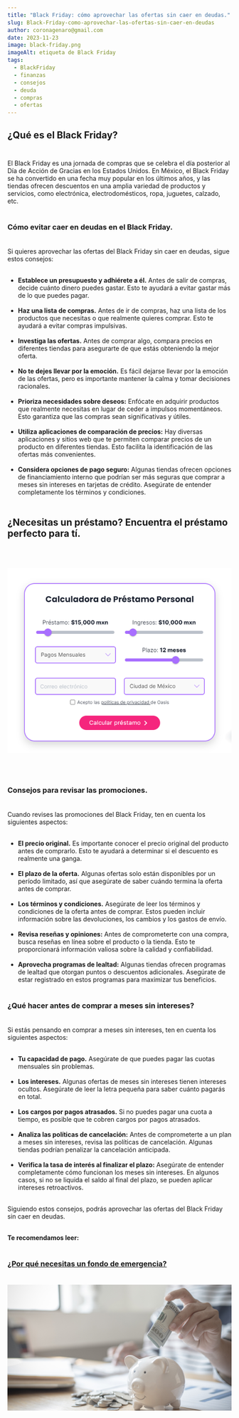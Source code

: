 ```yaml
---
title: "Black Friday: cómo aprovechar las ofertas sin caer en deudas."
slug: Black-Friday-como-aprovechar-las-ofertas-sin-caer-en-deudas
author: coronagenaro@gmail.com
date: 2023-11-23
image: black-friday.png
imageAlt: etiqueta de Black Friday
tags:
  - BlackFriday
  - finanzas
  - consejos
  - deuda
  - compras
  - ofertas
---
```

## **¿Qué es el Black Friday?**<br/><br/>

El Black Friday es una jornada de compras que se celebra el día posterior al Día de Acción de Gracias en los Estados Unidos. En México, el Black Friday se ha convertido en una fecha muy popular en los últimos años, y las tiendas ofrecen descuentos en una amplia variedad de productos y servicios, como electrónica, electrodomésticos, ropa, juguetes, calzado, etc.<br/><br/>

### **Cómo evitar caer en deudas en el Black Friday.**<br/><br/>

Si quieres aprovechar las ofertas del Black Friday sin caer en deudas, sigue estos consejos:<br/><br/>

* **Establece un presupuesto y adhiérete a él.** Antes de salir de compras, decide cuánto dinero puedes gastar. Esto te ayudará a evitar gastar más de lo que puedes pagar.<br/><br/>
* **Haz una lista de compras.** Antes de ir de compras, haz una lista de los productos que necesitas o que realmente quieres comprar. Esto te ayudará a evitar compras impulsivas.<br/><br/>
* **Investiga las ofertas.** Antes de comprar algo, compara precios en diferentes tiendas para asegurarte de que estás obteniendo la mejor oferta.<br/><br/>
* **No te dejes llevar por la emoción.** Es fácil dejarse llevar por la emoción de las ofertas, pero es importante mantener la calma y tomar decisiones racionales.<br/><br/>
* **Prioriza necesidades sobre deseos:** Enfócate en adquirir productos que realmente necesitas en lugar de ceder a impulsos momentáneos. Esto garantiza que las compras sean significativas y útiles.<br/><br/>
* **Utiliza aplicaciones de comparación de precios:** Hay diversas aplicaciones y sitios web que te permiten comparar precios de un producto en diferentes tiendas. Esto facilita la identificación de las ofertas más convenientes.<br/><br/>
* **Considera opciones de pago seguro:** Algunas tiendas ofrecen opciones de financiamiento interno que podrían ser más seguras que comprar a meses sin intereses en tarjetas de crédito. Asegúrate de entender completamente los términos y condiciones.<br/><br/>

## **¿﻿Necesitas un préstamo? Encuentra el préstamo perfecto para tí.**

<br/><br/>

[![Calculadora de préstamos](calculadora-oasis.png "Calculadora de préstamos")](https://oasisfinanciero.com/compara/prestamos-personales)

<br/><br/>

### **Consejos para revisar las promociones.**<br/><br/>

Cuando revises las promociones del Black Friday, ten en cuenta los siguientes aspectos:<br/><br/>

* **El precio original.** Es importante conocer el precio original del producto antes de comprarlo. Esto te ayudará a determinar si el descuento es realmente una ganga.<br/><br/>
* **El plazo de la oferta.** Algunas ofertas solo están disponibles por un período limitado, así que asegúrate de saber cuándo termina la oferta antes de comprar.<br/><br/>
* **Los términos y condiciones.** Asegúrate de leer los términos y condiciones de la oferta antes de comprar. Estos pueden incluir información sobre las devoluciones, los cambios y los gastos de envío.<br/><br/>
* **Revisa reseñas y opiniones:** Antes de comprometerte con una compra, busca reseñas en línea sobre el producto o la tienda. Esto te proporcionará información valiosa sobre la calidad y confiabilidad.<br/><br/>
* **Aprovecha programas de lealtad:** Algunas tiendas ofrecen programas de lealtad que otorgan puntos o descuentos adicionales. Asegúrate de estar registrado en estos programas para maximizar tus beneficios.<br/><br/>

### **¿Qué hacer antes de comprar a meses sin intereses?**<br/><br/>

Si estás pensando en comprar a meses sin intereses, ten en cuenta los siguientes aspectos:<br/><br/>

* **Tu capacidad de pago.** Asegúrate de que puedes pagar las cuotas mensuales sin problemas.<br/><br/>
* **Los intereses.** Algunas ofertas de meses sin intereses tienen intereses ocultos. Asegúrate de leer la letra pequeña para saber cuánto pagarás en total.<br/><br/>
* **Los cargos por pagos atrasados.** Si no puedes pagar una cuota a tiempo, es posible que te cobren cargos por pagos atrasados.<br/><br/>
* **Analiza las políticas de cancelación:** Antes de comprometerte a un plan a meses sin intereses, revisa las políticas de cancelación. Algunas tiendas podrían penalizar la cancelación anticipada.<br/><br/>
* **Verifica la tasa de interés al finalizar el plazo:** Asegúrate de entender completamente cómo funcionan los meses sin intereses. En algunos casos, si no se liquida el saldo al final del plazo, se pueden aplicar intereses retroactivos.<br/><br/>

Siguiendo estos consejos, podrás aprovechar las ofertas del Black Friday sin caer en deudas.<br/><br/>

**T﻿e recomendamos leer:<br/><br/>**

<!--StartFragment-->

### **[¿Por qué necesitas un fondo de emergencia?](https://oasisfinanciero.com/blog/2023-10-30/por-que-necesitas-un-fondo-de-emergencia/)**<br/><br/>

[![Alcancía para el ahorro](alcancia-para-fondo-de-emergencia.png "¿Por qué necesitas un fondo de emergencia?")](https://oasisfinanciero.com/blog/2023-10-30/por-que-necesitas-un-fondo-de-emergencia/)